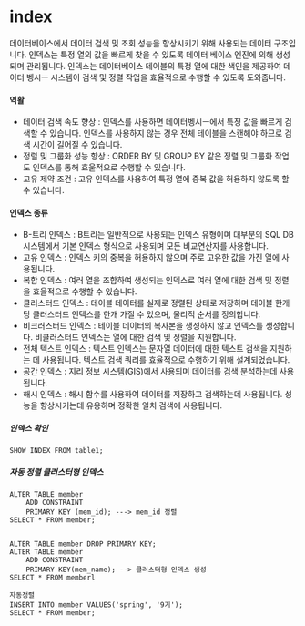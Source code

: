 <div>

  # index

  데이터베이스에서 데이터 검색 및 조회 성능을 향상시키기 위해 사용되는 데이터 구조입니다. 인덱스는 특정 열의 값을 빠르게 찾을 수 있도록 데이터 베이스 엔진에 의해 생성되며 관리됩니다. 인덱스는 데이터베이스 테이블의 특정 열에 대한 색인을 제공하여 데이터 벵시ㅡ 시스템이 검색 및 정렬 작업을 효율적으로 수행할 수 있도록 도와줍니다.

 #### 역활
 - 데이터 검색 속도 향상 : 인덱스를 사용하면 데이터벵시ㅡ에서 특정 값을 빠르게 검색할 수 있습니다. 인덱스를 사용하지 않는 경우 전체 테이블을 스캔해야 하므로 검색 시간이 길어질 수 있습니다.
 - 정렬 및 그룹화 성능 향상 : ORDER BY 및 GROUP BY 같은 정렬 및 그룹화 작업도 인덱스를 통해 효울적으로 수행할 수 있습니다.
 - 고유 제약 조건 : 고유 인덱스를 사용하여 특정 열에 중복 값을 허용하지 않도록 할 수 있습니다.


 #### 인덱스 종류
 - B-트리 인덱스 : B트리는 일반적으로 사용되는 인덱스 유형이며 대부분의 SQL DB 시스템에서 기본 인덱스 형식으로 사용되며 모든 비교연산자를 사용합니다.
 - 고유 인덱스 : 인덱스 키의 중복을 허용하지 않으며 주로 고유한 값을 가진 열에 사용됩니다.
 - 복합 인덱스 : 여러 열을 조합하여 생성되는 인덱스로 여러 열에 대한 검색 및 정렬을 효율적으로 수행할 수 있습니다.
 - 클러스터드 인덱스 : 테이블 데이터를 실제로 정렬된 상태로 저장하며 테이블 한개당 클러스터드 인덱스를 한개 가질 수 있으며, 물리적 순서를 정의합니다.
 - 비크러스터드 인덱스 : 테이블 데이터의 복사본을 생성하지 않고 인덱스를 생성합니다. 비클러스터드 인덱스는 열에 대한 검색 및 정렬을 지원합니다.
 - 전체 텍스트 인덱스 : 텍스트 인덱스는 문자열 데이터에 대한 텍스트 검색을 지원하는 데 사용됩니다. 텍스트 검색 쿼리를 효율적으로 수행하기 위해 설계되었습니다.
 - 공간 인덱스 : 지리 정보 시스템(GIS)에서 사용되며 데이터를 검색 분석하는데 사용됩니다.
 - 해시 인덱스 : 해시 함수를 사용하여 데이터를 저장하고 검색하는데 사용됩니다. 성능을 향상시키는데 유용하며 정확한 일치 검색에 사용됩니다.


##### 인덱스 확인
    SHOW INDEX FROM table1;
##### 자동 정렬 클러스터형 인덱스

    ALTER TABLE member
        ADD CONSTRAINT
        PRIMARY KEY (mem_id); ---> mem_id 정렬
    SELECT * FROM member;


    ALTER TABLE member DROP PRIMARY KEY;
    ALTER TABLE member
        ADD CONSTRAINT
        PRIMARY KEY(mem_name); --> 클러스터형 인덱스 생성
    SELECT * FROM memberl

    자동정렬
    INSERT INTO member VALUES('spring', '9기');
    SELECT * FROM member;
    
</div>
